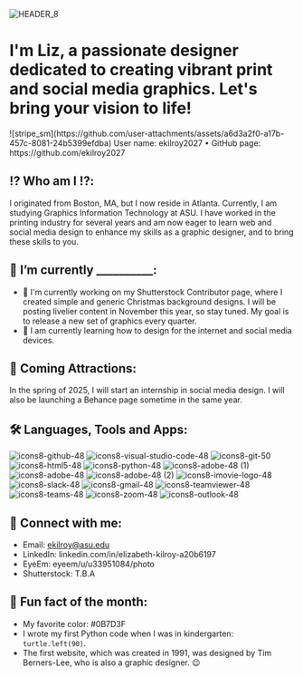 ![HEADER_8](https://github.com/user-attachments/assets/b1f40e96-15a0-4653-a711-4ff70a7c7ccf)
<h1>I'm Liz, a passionate designer dedicated to creating vibrant print and social media graphics. Let's bring your vision to life! </h1> 
![stripe_sm](https://github.com/user-attachments/assets/a6d3a2f0-a17b-457c-8081-24b5399efdba)
User name: ekilroy2027 • GitHub page: https://github.com/ekilroy2027

<!--Elizabeth Kilroy-->
## ⁉️ Who am I ⁉️:
I originated from Boston, MA, but I now reside in Atlanta. Currently, I am studying Graphics Information Technology at ASU. I have worked in the printing industry for several years and am now eager to learn web and social media design to enhance my skills as a graphic designer, and to bring these skills to you.


## 👋 I’m currently __________:
- 🔭 I'm currently working on my Shutterstock Contributor page, where I created simple and generic Christmas background designs. I will be posting livelier content in November this year, so stay tuned. My goal is to release a new set of graphics every quarter.      
- 🌱 I am currently learning how to design for the internet and social media devices.

## 📣 Coming Attractions:
In the spring of 2025, I will start an internship in social media design. I will also be launching a Behance page sometime in the same year. 

## 🛠️ Languages, Tools and Apps:
![icons8-github-48](https://github.com/user-attachments/assets/52331c96-76fa-4389-93dc-e1159faf7a7a)
![icons8-visual-studio-code-48](https://github.com/user-attachments/assets/67b4c550-c988-4e92-9186-53e7fa9621e0)
![icons8-git-50](https://github.com/user-attachments/assets/4bdea025-2752-42f6-a4d4-39f8513ff532)
![icons8-html5-48](https://github.com/user-attachments/assets/4aebbc56-e026-4508-afd7-db3fd7208a5c)
![icons8-python-48](https://github.com/user-attachments/assets/024d0669-80b4-4f1d-8ef5-284bafe3ea60)
![icons8-adobe-48 (1)](https://github.com/user-attachments/assets/2ec78fe3-4671-4939-a456-95c4375a9783)
![icons8-adobe-48](https://github.com/user-attachments/assets/abc1ba17-4cba-4bec-a3f0-aca42b928509)
![icons8-adobe-48 (2)](https://github.com/user-attachments/assets/92160617-f7c1-448b-ac48-78dafbec1a34)
![icons8-imovie-logo-48](https://github.com/user-attachments/assets/e9129df8-795f-48f9-8c7c-b1a9b271d3e2)
![icons8-slack-48](https://github.com/user-attachments/assets/6ac3d35a-1b9d-413e-9779-c9ddbbd108fb)
![icons8-gmail-48](https://github.com/user-attachments/assets/3d83c52e-c000-42b8-94fe-b53bb272f8bf)
![icons8-teamviewer-48](https://github.com/user-attachments/assets/9377936e-700e-4e29-9931-db0673ed5425)
![icons8-teams-48](https://github.com/user-attachments/assets/276a4f9b-fce1-4188-b21f-c6f171365f9d)
![icons8-zoom-48](https://github.com/user-attachments/assets/39fff955-bf83-49d4-9f7f-f928998ea7d1)
![icons8-outlook-48](https://github.com/user-attachments/assets/e8915e3b-4c17-427b-8538-56d5a2802ce2)



## 🤙 Connect with me:
- Email: ekilroy@asu.edu
- LinkedIn: linkedin.com/in/elizabeth-kilroy-a20b6197
- EyeEm: eyeem/u/u33951084/photo
- Shutterstock: T.B.A

 ## 📖 Fun fact of the month:
- My favorite color: #0B7D3F
- I wrote my first Python code when I was in kindergarten: `turtle.left(90)`.
- The first website, which was created in 1991, was designed by Tim Berners-Lee, who is also a graphic designer. 😉
